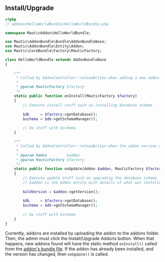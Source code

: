 ## Install/Upgrade

```php
<?php
// addons/HelloWorldBundle/HelloWorldBundle.php

namespace MauticAddon\HelloWorldBundle;

use Mautic\AddonBundle\Bundle\AddonBundleBase;
use Mautic\AddonBundle\Entity\Addon;
use Mautic\CoreBundle\Factory\MauticFactory;

class HelloWorldBundle extends AddonBundleBase
{

    /**
     * Called by AddonController::reloadAction when adding a new addon that's not already installed
     *
     * @param MauticFactory $factory
     */
    static public function onInstall(MauticFactory $factory)
    {
        // Execute install stuff such as installing database schema
        
        $db     = $factory->getDatabase();
        $schema = $db->getSchemaManager();
        
        // Do stuff with $schema
    }

    /**
     * Called by AddonController::reloadAction when the addon version does not match what's installed
     *
     * @param Addon         $addon
     * @param MauticFactory $factory
     */
    static public function onUpdate(Addon $addon, MauticFactory $factory)
    {
        // Execute update stuff such as upgrading the database schema
        // $addon is the Addon entity with details of what was installed previously
        
        $oldVersion = $addon->getVersion();
        
        $db     = $factory->getDatabase();
        $schema = $db->getSchemaManager();
                
        // Do stuff with $schema
    }
}
```

Currently, addons are installed by uploading the addon to the addons folder. Then, the admin must click the Install/Upgrade Addons button. When that happens, new addons found will have the static method `onInstall()` called from the [addon's bundle file](#addon-directory-structure). If the addon has already been installed, and the version has changed, then `onUpdate()` is called.